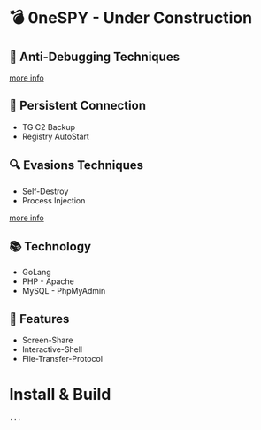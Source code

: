 # :bomb: 0neSPY - Under Construction 


## :bug: Anti-Debugging Techniques 

<a href="https://anti-debug.checkpoint.com/">more info</a>

## :link: Persistent Connection
<ul>
  <li>TG C2 Backup</li>
  <li>Registry AutoStart</li>
</ul>

## :mag: Evasions Techniques
<ul>
  <li>Self-Destroy</li>
  <li>Process Injection</li>
</ul>
<a href="https://evasions.checkpoint.com/">more info</a>

## :books: Technology
<ul>
  <li>GoLang</li>
  <li>PHP - Apache</li>
  <li>MySQL - PhpMyAdmin
</ul>

## :wrench: Features
<ul>
  <li>Screen-Share</li>
  <li>Interactive-Shell</li>
  <li>File-Transfer-Protocol</li>
</ul>

# Install & Build


```bash
...
```
